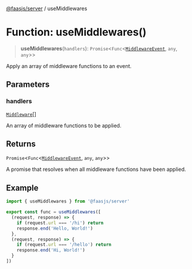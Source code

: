 [@faasjs/server](../README.md) / useMiddlewares

# Function: useMiddlewares()

> **useMiddlewares**(`handlers`): `Promise`\<`Func`\<[`MiddlewareEvent`](../type-aliases/MiddlewareEvent.md), `any`, `any`\>\>

Apply an array of middleware functions to an event.

## Parameters

### handlers

[`Middleware`](../type-aliases/Middleware.md)[]

An array of middleware functions to be applied.

## Returns

`Promise`\<`Func`\<[`MiddlewareEvent`](../type-aliases/MiddlewareEvent.md), `any`, `any`\>\>

A promise that resolves when all middleware functions have been applied.

## Example

```typescript
import { useMiddlewares } from '@faasjs/server'

export const func = useMiddlewares([
  (request, response) => {
    if (request.url === '/hi') return
    response.end('Hello, World!')
  },
  (request, response) => {
    if (request.url === '/hello') return
    response.end('Hi, World!')
  }
])
```
